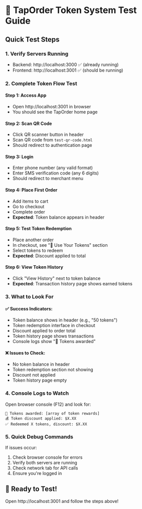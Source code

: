 # 🧪 TapOrder Token System Test Guide

## Quick Test Steps

### 1. Verify Servers Running
- Backend: http://localhost:3000 ✅ (already running)
- Frontend: http://localhost:3001 ✅ (should be running)

### 2. Complete Token Flow Test

#### Step 1: Access App
- Open http://localhost:3001 in browser
- You should see the TapOrder home page

#### Step 2: Scan QR Code
- Click QR scanner button in header
- Scan QR code from `test-qr-code.html`
- Should redirect to authentication page

#### Step 3: Login
- Enter phone number (any valid format)
- Enter SMS verification code (any 6 digits)
- Should redirect to merchant menu

#### Step 4: Place First Order
- Add items to cart
- Go to checkout
- Complete order
- **Expected**: Token balance appears in header

#### Step 5: Test Token Redemption
- Place another order
- In checkout, see "🎁 Use Your Tokens" section
- Select tokens to redeem
- **Expected**: Discount applied to total

#### Step 6: View Token History
- Click "View History" next to token balance
- **Expected**: Transaction history page shows earned tokens

### 3. What to Look For

#### ✅ Success Indicators:
- Token balance shows in header (e.g., "50 tokens")
- Token redemption interface in checkout
- Discount applied to order total
- Token history page shows transactions
- Console logs show "🎁 Tokens awarded"

#### ❌ Issues to Check:
- No token balance in header
- Token redemption section not showing
- Discount not applied
- Token history page empty

### 4. Console Logs to Watch

Open browser console (F12) and look for:
```
🎁 Tokens awarded: [array of token rewards]
💰 Token discount applied: $X.XX
✅ Redeemed X tokens, discount: $X.XX
```

### 5. Quick Debug Commands

If issues occur:
1. Check browser console for errors
2. Verify both servers are running
3. Check network tab for API calls
4. Ensure you're logged in

## 🎯 Ready to Test!

Open http://localhost:3001 and follow the steps above!
